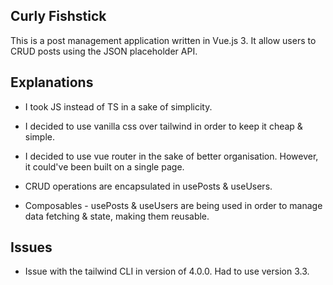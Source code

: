 ## Curly Fishstick

This is a post management application written in Vue.js 3. It allow users to CRUD posts using the JSON placeholder API.

## Explanations

- I took JS instead of TS in a sake of simplicity.

- I decided to use vanilla css over tailwind in order to keep it cheap & simple.

- I decided to use vue router in the sake of better organisation. However, it could've been built on a single page.

- CRUD operations are encapsulated in usePosts & useUsers.

- Composables - usePosts & useUsers are being used in order to manage data fetching & state, making them reusable.

## Issues

- Issue with the tailwind CLI in version of 4.0.0. Had to use version 3.3.